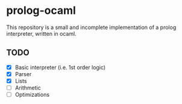 # prolog-ocaml

This repository is a small and incomplete implementation of a prolog interpreter, written in ocaml.

## TODO
- [x] Basic interpreter (i.e. 1st order logic)
- [x] Parser
- [x] Lists
- [ ] Arithmetic
- [ ] Optimizations
